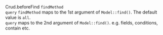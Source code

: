 <tr>
	<td>Crud.beforeFind</td>
	<td>
		<code>findMethod</code>
		<br />
		<code>query</code>
	</td>
	<td>
		<code>findMethod</code> maps to the 1st argument of <code>Model::find()</code>. The default value is <code>all</code>.
		<br />
		<code>query</code> maps to the 2nd argument of <code>Model::find()</code>. e.g. fields, conditions, contain etc.
	</td>
</tr>
